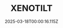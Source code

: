 ---
title: "XENOTILT"
id: 2008980
date: 2025-03-18T00:00:16.115Z
link: games/steam/recent/xenotilt
image: http://media.steampowered.com/steamcommunity/public/images/apps/2008980/b0c6b9cd1a958b4e41fcd9b0a1b4b8828a748e8a.jpg
playtime_2weeks: 5
playtime_forever: 125
playtime_windows_forever: 0
playtime_mac_forever: 0
playtime_linux_forever: 125
playtime_deck_forever: 125
---